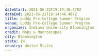 ```yaml
---
dateStart: 2021-06-22T19:14:46.478Z
dateEnd: 2021-06-22T19:14:46.487Z
title: Luddy Pre-College Summer Program
venue: Luddy Pre-College Summer Program
organizer: Indiana University Bloomington
credit: Maps & Macroscopes
city: Bloomington
state: IN
country: United States
---
```

